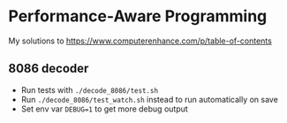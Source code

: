 # Performance-Aware Programming

My solutions to https://www.computerenhance.com/p/table-of-contents

## 8086 decoder

- Run tests with `./decode_8086/test.sh`
- Run `./decode_8086/test_watch.sh` instead to run automatically on save
- Set env var `DEBUG=1` to get more debug output
